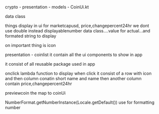 








crypto - presentation - models - CoinUi.kt

data class

things display in ui
for marketcapusd, price,changepercent24hr we dont use double instead
displayablenumber data class....value for actual...and formated string to  display

on important thing is icon

presentation - coinlist
it contain all the ui components to show in app

it consist of all reusable package used in 
app

onclick lambda function to display when click
it consist of a row with icon and then column conatin short name and name
then another column contain price,changepercent24hr

previewcoin the map to coinUi


NumberFormat.getNumberInstance(Locale.getDefault())
use for formatting number 

